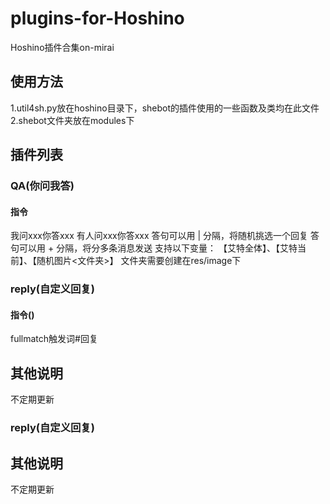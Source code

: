 # plugins-for-Hoshino
Hoshino插件合集on-mirai
## 使用方法
1.util4sh.py放在hoshino目录下，shebot的插件使用的一些函数及类均在此文件
2.shebot文件夹放在modules下
## 插件列表
### QA(你问我答)
#### 指令
我问xxx你答xxx
有人问xxx你答xxx
答句可以用 | 分隔，将随机挑选一个回复
答句可以用 + 分隔，将分多条消息发送
支持以下变量：
【艾特全体】、【艾特当前】、【随机图片<文件夹>】
文件夹需要创建在res/image下
### reply(自定义回复)
#### 指令()
fullmatch触发词#回复
## 其他说明
不定期更新
### reply(自定义回复)
## 其他说明
不定期更新
